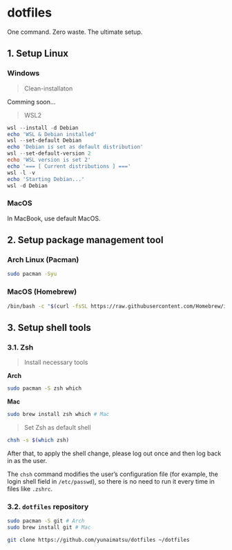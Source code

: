 # dotfiles
One command. Zero waste. The ultimate setup.

## 1. Setup Linux
### Windows
> Clean-installaton

Comming soon...

> WSL2
```Powershell
wsl --install -d Debian
echo 'WSL & Debian installed'
wsl --set-default Debian
echo 'Debian is set as default distribution'
wsl --set-default-version 2
echo 'WSL version is set 2'
echo '=== [ Current distributions ] ==='
wsl -l -v
echo 'Starting Debian...'
wsl -d Debian
```

### MacOS 
In MacBook, use default MacOS.

## 2. Setup package management tool
### Arch Linux (Pacman)
```sh
sudo pacman -Syu
```
### MacOS (Homebrew)
```sh
/bin/bash -c "$(curl -fsSL https://raw.githubusercontent.com/Homebrew/install/HEAD/install.sh)"
```
## 3. Setup shell tools
### 3.1. Zsh 

> Install necessary tools

**Arch**
```sh
sudo pacman -S zsh which
```
**Mac**
```sh
sudo brew install zsh which # Mac
```

> Set Zsh as default shell

```sh
chsh -s $(which zsh)
```
After that, to apply the shell change, please log out once and then log back in as the user.

The `chsh` command modifies the user’s configuration file (for example, the login shell field in `/etc/passwd`), so there is no need to run it every time in files like `.zshrc`.


### 3.2. `dotfiles` repository 
```sh
sudo pacman -S git # Arch
sudo brew install git # Mac
```
```sh
git clone https://github.com/yunaimatsu/dotfiles ~/dotfiles
```

